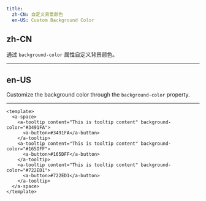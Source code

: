 ```yaml
title:
  zh-CN: 自定义背景颜色
  en-US: Custom Background Color
```

## zh-CN

通过 `background-color` 属性自定义背景颜色。

---

## en-US

Customize the background color through the `background-color` property.

---

```vue
<template>
  <a-space>
    <a-tooltip content="This is tooltip content" background-color="#3491FA">
      <a-button>#3491FA</a-button>
    </a-tooltip>
    <a-tooltip content="This is tooltip content" background-color="#165DFF">
      <a-button>#165DFF</a-button>
    </a-tooltip>
    <a-tooltip content="This is tooltip content" background-color="#722ED1">
      <a-button>#722ED1</a-button>
    </a-tooltip>
  </a-space>
</template>
```
